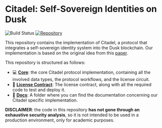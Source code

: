 # Citadel: Self-Sovereign Identities on Dusk

![Build Status](https://github.com/dusk-network/citadel/actions/workflows/dusk_ci.yml/badge.svg)
[![Repository](https://img.shields.io/badge/github-citadel-blueviolet?logo=github)](https://github.com/dusk-network/citadel)

This repository contains the implementation of Citadel, a protocol that integrates a self-sovereign identity system into the Dusk blockchain. Our implementation is based on the original idea from this [paper](https://arxiv.org/pdf/2301.09378).

This repository is structured as follows:

- :computer: [**Core**](core): the core Citadel protocol implementation, containing all the involved data types, the protocol workflows, and the license circuit.
- :pencil: [**License Contract**](contract): The license contract, along with all the required code to test and deploy it.
- :scroll: [**Docs**](docs): A folder where you can find the documentation concerning our Citadel specific implementation.

**DISCLAIMER**: the code in this repository **has not gone through an exhaustive security analysis**, so it is not intended to be used in a production environment, only for academic purposes.
